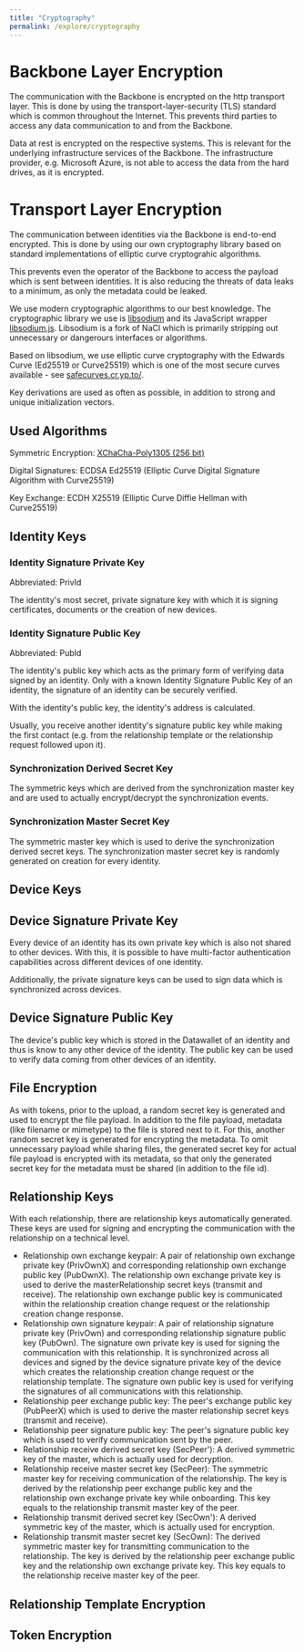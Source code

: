 ```yaml
---
title: "Cryptography"
permalink: /explore/cryptography
---
```


# Backbone Layer Encryption

The communication with the Backbone is encrypted on the http transport layer. This is done by using the transport-layer-security (TLS) standard which is common throughout the Internet. This prevents third parties to access any data communication to and from the Backbone.

Data at rest is encrypted on the respective systems. This is relevant for the underlying infrastructure services of the Backbone. The infrastructure provider, e.g. Microsoft Azure, is not able to access the data from the hard drives, as it is encrypted.

# Transport Layer Encryption

The communication between identities via the Backbone is end-to-end encrypted. This is done by using our own cryptography library based on standard implementations of elliptic curve cryptograhic algorithms.

This prevents even the operator of the Backbone to access the payload which is sent between identities. It is also reducing the threats of data leaks to a minimum, as only the metadata could be leaked.

We use modern cryptographic algorithms to our best knowledge. The cryptographic library we use is [libsodium](https://doc.libsodium.org/) and its JavaScript wrapper [libsodium.js](https://github.com/jedisct1/libsodium.js). Libsodium is a fork of NaCl which is primarily stripping out unnecessary or dangerours interfaces or algorithms.

Based on libsodium, we use elliptic curve cryptography with the Edwards Curve (Ed25519 or Curve25519) which is one of the most secure curves available - see [safecurves.cr.yp.to/](https://safecurves.cr.yp.to).

Key derivations are used as often as possible, in addition to strong and unique initialization vectors.

## Used Algorithms

Symmetric Encryption: [XChaCha-Poly1305 (256 bit)](https://doc.libsodium.org/secret-key_cryptography/aead/chacha20-poly1305/xchacha20-poly1305_construction)

Digital Signatures: ECDSA Ed25519 (Elliptic Curve Digital Signature Algorithm with Curve25519)

Key Exchange: ECDH X25519 (Elliptic Curve Diffie Hellman with Curve25519)

## Identity Keys

### Identity Signature Private Key

Abbreviated: PrivId

The identity's most secret, private signature key with which it is signing certificates, documents or the creation of new devices.

### Identity Signature Public Key

Abbreviated: PubId

The identity's public key which acts as the primary form of verifying data signed by an identity. Only with a known Identity Signature Public Key of an identity, the signature of an identity can be securely verified.

With the identity's public key, the identity's address is calculated.

Usually, you receive another identity's signature public key while making the first contact (e.g. from the relationship template or the relationship request followed upon it).

### Synchronization Derived Secret Key

The symmetric keys which are derived from the synchronization master key and are used to actually encrypt/decrypt the synchronization events.

### Synchronization Master Secret Key

The symmetric master key which is used to derive the synchronization derived secret keys. The synchronization master secret key is randomly generated on creation for every identity.

## Device Keys

## Device Signature Private Key

Every device of an identity has its own private key which is also not shared to other devices. With this, it is possible to have multi-factor authentication capabilities across different devices of one identity.

Additionally, the private signature keys can be used to sign data which is synchronized across devices.

## Device Signature Public Key

The device's public key which is stored in the Datawallet of an identity and thus is know to any other device of the identity. The public key can be used to verify data coming from other devices of an identity.

## File Encryption

As with tokens, prior to the upload, a random secret key is generated and used to encrypt the file payload. In addition to the file payload, metadata (like filename or mimetype) to the file is stored next to it. For this, another random secret key is generated for encrypting the metadata. To omit unnecessary payload while sharing files, the generated secret key for actual file payload is encrypted with its metadata, so that only the generated secret key for the metadata must be shared (in addition to the file id).

## Relationship Keys

With each relationship, there are relationship keys automatically generated. These keys are used for signing and encrypting the communication with the relationship on a technical level.

- Relationship own exchange keypair: A pair of relationship own exchange private key (PrivOwnX) and corresponding relationship own exchange public key (PubOwnX). The relationship own exchange private key is used to derive the masterRelationship secret keys (transmit and receive). The relationship own exchange public key is communicated within the relationship creation change request or the relationship creation change response.
- Relationship own signature keypair: A pair of relationship signature private key (PrivOwn) and corresponding relationship signature public key (PubOwn). The signature own private key is used for signing the communication with this relationship. It is synchronized across all devices and signed by the device signature private key of the device which creates the relationship creation change request or the relationship template. The signature own public key is used for verifying the signatures of all communications with this relationship.
- Relationship peer exchange public key: The peer's exchange public key (PubPeerX) which is used to derive the master relationship secret keys (transmit and receive).
- Relationship peer signature public key: The peer's signature public key which is used to verify communication sent by the peer.
- Relationship receive derived secret key (SecPeer'): A derived symmetric key of the master, which is actually used for decryption.
- Relationship receive master secret key (SecPeer):
  The symmetric master key for receiving communication of the relationship. The key is derived by the relationship peer exchange public key and the relationship own exchange private key while onboarding. This key equals to the relationship transmit master key of the peer.
- Relationship transmit derived secret key (SecOwn'): A derived symmetric key of the master, which is actually used for encryption.
- Relationship transmit master secret key (SecOwn):
  The derived symmetric master key for transmitting communication to the relationship. The key is derived by the relationship peer exchange public key and the relationship own exchange private key. This key equals to the relationship receive master key of the peer.

## Relationship Template Encryption

## Token Encryption
